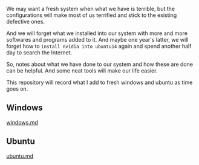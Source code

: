 We may want a fresh system when what we have is terrible, but the configurations will make most of us terrified and stick to the existing defective ones.

And we will forget what we installed into our system with more and more softwares and programs added to it. And maybe one year's latter, we will forget how to `install nvidia into ubuntu14` again and spend another half day to search the Internet.

So, notes about what we have done to our system and how these are done can be helpful. And some neat tools will make our life easier.

This repository will record what I add to fresh windows and ubuntu as time goes on.

## Windows

[windows.md](windows.md)

## Ubuntu

[ubuntu.md](ubuntu.md)